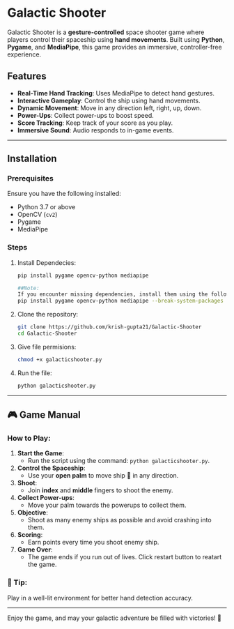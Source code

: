 # Galactic Shooter

Galactic Shooter is a **gesture-controlled** space shooter game where players control their spaceship using **hand movements**. Built using **Python**, **Pygame**, and **MediaPipe**, this game provides an immersive, controller-free experience.

## Features
- **Real-Time Hand Tracking**: Uses MediaPipe to detect hand gestures.
- **Interactive Gameplay**: Control the ship using hand movements.
- **Dynamic Movement**: Move in any direction left, right, up, down.
- **Power-Ups**: Collect power-ups to boost speed.
- **Score Tracking**: Keep track of your score as you play.
- **Immersive Sound**: Audio responds to in-game events.
---

## Installation

### Prerequisites
Ensure you have the following installed:
- Python 3.7 or above
- OpenCV (`cv2`)
- Pygame
- MediaPipe

### Steps

1. Install Dependecies:
   ```bash
   pip install pygame opencv-python mediapipe

   ##Note:
   If you encounter missing dependencies, install them using the following command:
   pip install pygame opencv-python mediapipe --break-system-packages

2. Clone the repository:
   ```bash
   git clone https://github.com/krish-gupta21/Galactic-Shooter
   cd Galactic-Shooter
   
3. Give file permisions:
   ```bash
   chmod +x galacticshooter.py

4. Run the file:
   ```bash
   python galacticshooter.py

---

## 🎮 Game Manual

### How to Play:

1. **Start the Game**:
   - Run the script using the command: `python galacticshooter.py`.
2. **Control the Spaceship**:
   - Use your **open palm** to move ship 🚀 in any direction.
3. **Shoot**:
   - Join **index** and **middle** fingers to shoot the enemy.
4. **Collect Power-ups**:
   - Move your palm towards the powerups to collect them.
3. **Objective**:
   - Shoot as many enemy ships as possible and avoid crashing into them.
4. **Scoring**:
   - Earn points every time you shoot enemy ship.
5. **Game Over**:
   - The game ends if you run out of lives. Click restart button to reatart the game.

### 📝 Tip:
Play in a well-lit environment for better hand detection accuracy.

---

Enjoy the game, and may your galactic adventure be filled with victories! 🚀
   
